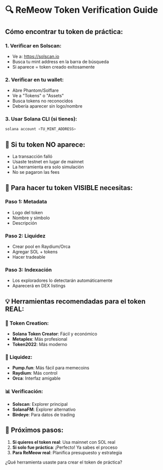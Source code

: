 # 🔍 ReMeow Token Verification Guide

## Cómo encontrar tu token de práctica:

### 1. Verificar en Solscan:
- Ve a: https://solscan.io
- Busca tu mint address en la barra de búsqueda
- Si aparece = token creado exitosamente

### 2. Verificar en tu wallet:
- Abre Phantom/Solflare
- Ve a "Tokens" o "Assets"
- Busca tokens no reconocidos
- Debería aparecer sin logo/nombre

### 3. Usar Solana CLI (si tienes):
```bash
solana account <TU_MINT_ADDRESS>
```

## 🚨 Si tu token NO aparece:
- La transacción falló
- Usaste testnet en lugar de mainnet
- La herramienta era solo simulación
- No se pagaron las fees

## 🎯 Para hacer tu token VISIBLE necesitas:

### Paso 1: Metadata
- Logo del token
- Nombre y símbolo
- Descripción

### Paso 2: Liquidez
- Crear pool en Raydium/Orca
- Agregar SOL + tokens
- Hacer tradeable

### Paso 3: Indexación
- Los exploradores lo detectarán automáticamente
- Aparecerá en DEX listings

## 💡 Herramientas recomendadas para el token REAL:

### 🔧 Token Creation:
- **Solana Token Creator**: Fácil y económico
- **Metaplex**: Más profesional
- **Token2022**: Más moderno

### 🏪 Liquidez:
- **Pump.fun**: Más fácil para memecoins
- **Raydium**: Más control
- **Orca**: Interfaz amigable

### 📊 Verificación:
- **Solscan**: Explorer principal
- **SolanaFM**: Explorer alternativo
- **Birdeye**: Para datos de trading

## 🎪 Próximos pasos:

1. **Si quieres el token real**: Usa mainnet con SOL real
2. **Si solo fue práctica**: ¡Perfecto! Ya sabes el proceso
3. **Para ReMeow real**: Planifica presupuesto y estrategia

¿Qué herramienta usaste para crear el token de práctica?
